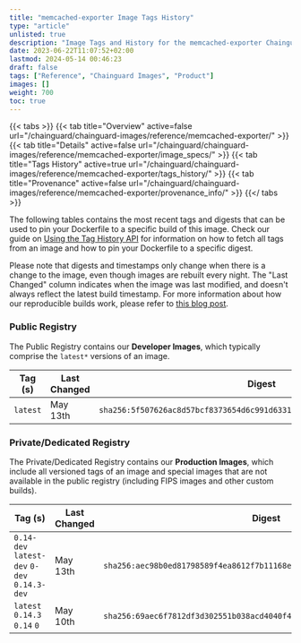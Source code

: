 ```yaml
---
title: "memcached-exporter Image Tags History"
type: "article"
unlisted: true
description: "Image Tags and History for the memcached-exporter Chainguard Image"
date: 2023-06-22T11:07:52+02:00
lastmod: 2024-05-14 00:46:23
draft: false
tags: ["Reference", "Chainguard Images", "Product"]
images: []
weight: 700
toc: true
---
```


{{< tabs >}}
{{< tab title="Overview" active=false url="/chainguard/chainguard-images/reference/memcached-exporter/" >}}
{{< tab title="Details" active=false url="/chainguard/chainguard-images/reference/memcached-exporter/image_specs/" >}}
{{< tab title="Tags History" active=true url="/chainguard/chainguard-images/reference/memcached-exporter/tags_history/" >}}
{{< tab title="Provenance" active=false url="/chainguard/chainguard-images/reference/memcached-exporter/provenance_info/" >}}
{{</ tabs >}}

The following tables contains the most recent tags and digests that can be used to pin your Dockerfile to a specific build of this image. Check our guide on [Using the Tag History API](/chainguard/chainguard-images/using-the-tag-history-api/) for information on how to fetch all tags from an image and how to pin your Dockerfile to a specific digest.

Please note that digests and timestamps only change when there is a change to the image, even though images are rebuilt every night. The "Last Changed" column indicates when the image was last modified, and doesn't always reflect the latest build timestamp. For more information about how our reproducible builds work, please refer to [this blog post](https://www.chainguard.dev/unchained/reproducing-chainguards-reproducible-image-builds).

### Public Registry
The Public Registry contains our **Developer Images**, which typically comprise the `latest*` versions of an image.

| Tag (s)   | Last Changed | Digest                                                                    |
|-----------|--------------|---------------------------------------------------------------------------|
|  `latest` | May 13th     | `sha256:5f507626ac8d57bcf8373654d6c991d63312eff44929d5429f1e3a4825661154` |


### Private/Dedicated Registry
The Private/Dedicated Registry contains our **Production Images**, which include all versioned tags of an image and special images that are not available in the public registry (including FIPS images and other custom builds).

| Tag (s)                                       | Last Changed | Digest                                                                    |
|-----------------------------------------------|--------------|---------------------------------------------------------------------------|
|  `0.14-dev` `latest-dev` `0-dev` `0.14.3-dev` | May 13th     | `sha256:aec98b0ed81798589f4ea8612f7b11168e03f4a64c81a0316ac079e49e01c822` |
|  `latest` `0.14.3` `0.14` `0`                 | May 10th     | `sha256:69aec6f7812df3d302551b038acd4040f424b0e23ecf73d131ef412d5a3af190` |

